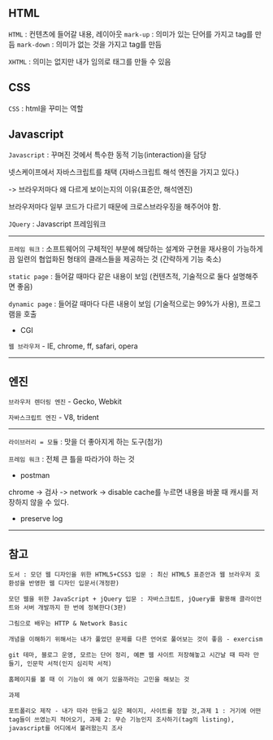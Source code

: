 ## HTML

`HTML` : 컨텐츠에 들어갈 내용, 레이아웃
`mark-up` : 의미가 있는 단어를 가지고 tag를 만듬
`mark-down` : 의미가 없는 것을 가지고 tag를 만듬

`XHTML` : 의미는 없지만 내가 임의로 태그를 만들 수 있음

## CSS
`CSS` : html을 꾸미는 역할

## Javascript

`Javascript` : 꾸며진 것에서 특수한 동적 기능(interaction)을 담당

넷스케이프에서 자바스크립트를 채택 (자바스크립트 해석 엔진을 가지고 있다.)

-> 브라우저마다 왜 다르게 보이는지의 이유(표준안, 해석엔진)

브라우저마다 일부 코드가 다르기 때문에 크로스브라우징을 해주어야 함.

`JQuery` : Javascript 프레임워크

***

`프레임 워크` : 소프트웨어의 구체적인 부분에 해당하는 설계와 구현을 재사용이 가능하게끔 일련의 협업화된 형태의 클래스들을 제공하는 것 (간략하게 기능 축소)


`static page` : 들어갈 때마다 같은 내용이 보임 (컨텐츠적, 기술적으로 둘다 설명해주면 좋음)

`dynamic page` : 들어갈 때마다 다른 내용이 보임 (기술적으로는 99%가 사용), 프로그램을 호출

- CGI

`웹 브라우저` - IE, chrome, ff, safari, opera

***

## 엔진

`브라우저 렌더링 엔진` - Gecko, Webkit

`자바스크립트 엔진` - V8, trident

***

`라이브러리 = 모듈` : 맛을 더 좋아지게 하는 도구(첨가)

`프레임 워크` : 전체 큰 틀을 따라가야 하는 것

- postman

chrome -> 검사 -> network -> disable cache를 누르면 내용을 바꿀 때 캐시를 저장하지 않을 수 있다.

- preserve log

***

## 참고
```
도서 : 모던 웹 디자인을 위한 HTML5+CSS3 입문 : 최신 HTML5 표준안과 웹 브라우저 호환성을 반영한 웹 디자인 입문서(개정판)

모던 웹을 위한 JavaScript + jQuery 입문 : 자바스크립트, jQuery를 활용해 클라이언트와 서버 개발까지 한 번에 정복한다(3판)

그림으로 배우는 HTTP & Network Basic

개념을 이해하기 위해서는 내가 풀었던 문제를 다른 언어로 풀어보는 것이 좋음 - exercism

git 테마, 블로그 운영, 모르는 단어 정리, 예쁜 웹 사이트 저장해놓고 시간날 때 따라 만들기, 인문학 서적(인지 심리학 서적)

홈페이지를 볼 때 이 기능이 왜 여기 있을까라는 고민을 해보는 것

과제

포트폴리오 제작 - 내가 따라 만들고 싶은 페이지, 사이트를 정할 것,과제 1 : 거기에 어떤 tag들이 쓰였는지 적어오기, 과제 2: 무슨 기능인지 조사하기(tag의 listing), javascript를 어디에서 불러왔는지 조사
```
